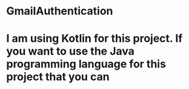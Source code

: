 # GmailAuthentication
# I am using Kotlin for this project. If  you want to use the Java programming  language for this project that you can 
